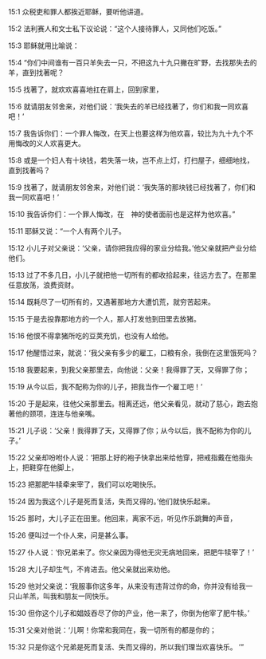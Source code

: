 <a id="1"></a>15:1  众税吏和罪人都挨近耶稣，要听他讲道。  

<a id="2"></a>15:2  法利赛人和文士私下议论说：“这个人接待罪人，又同他们吃饭。”  

<a id="3"></a>15:3  耶稣就用比喻说：  

<a id="4"></a>15:4  “你们中间谁有一百只羊失去一只，不把这九十九只撇在旷野，去找那失去的羊，直到找著呢？  

<a id="5"></a>15:5  找著了，就欢欢喜喜地扛在肩上，回到家里，  

<a id="6"></a>15:6  就请朋友邻舍来，对他们说：‘我失去的羊已经找著了，你们和我一同欢喜吧！’  

<a id="7"></a>15:7  我告诉你们：一个罪人悔改，在天上也要这样为他欢喜，较比为九十九个不用悔改的义人欢喜更大。  

<a id="8"></a>15:8  或是一个妇人有十块钱，若失落一块，岂不点上灯，打扫屋子，细细地找，直到找著吗？  

<a id="9"></a>15:9  找著了，就请朋友邻舍来，对他们说：‘我失落的那块钱已经找著了，你们和我一同欢喜吧！’  

<a id="10"></a>15:10  我告诉你们：一个罪人悔改，在　神的使者面前也是这样为他欢喜。”  

<a id="11"></a>15:11  耶稣又说：“一个人有两个儿子。  

<a id="12"></a>15:12  小儿子对父亲说：‘父亲，请你把我应得的家业分给我。’他父亲就把产业分给他们。  

<a id="13"></a>15:13  过了不多几日，小儿子就把他一切所有的都收拾起来，往远方去了。在那里任意放荡，浪费资财。  

<a id="14"></a>15:14  既耗尽了一切所有的，又遇著那地方大遭饥荒，就穷苦起来。  

<a id="15"></a>15:15  于是去投靠那地方的一个人，那人打发他到田里去放猪。  

<a id="16"></a>15:16  他恨不得拿猪所吃的豆荚充饥，也没有人给他。  

<a id="17"></a>15:17  他醒悟过来，就说：‘我父亲有多少的雇工，口粮有余，我倒在这里饿死吗？  

<a id="18"></a>15:18  我要起来，到我父亲那里去，向他说：父亲！我得罪了天，又得罪了你；  

<a id="19"></a>15:19  从今以后，我不配称为你的儿子，把我当作一个雇工吧！’  

<a id="20"></a>15:20  于是起来，往他父亲那里去。相离还远，他父亲看见，就动了慈心，跑去抱著他的颈项，连连与他亲嘴。  

<a id="21"></a>15:21  儿子说：‘父亲！我得罪了天，又得罪了你；从今以后，我不配称为你的儿子。’  

<a id="22"></a>15:22  父亲却吩咐仆人说：‘把那上好的袍子快拿出来给他穿，把戒指戴在他指头上，把鞋穿在他脚上，  

<a id="23"></a>15:23  把那肥牛犊牵来宰了，我们可以吃喝快乐。  

<a id="24"></a>15:24  因为我这个儿子是死而复活，失而又得的。’他们就快乐起来。  

<a id="25"></a>15:25  那时，大儿子正在田里。他回来，离家不远，听见作乐跳舞的声音，  

<a id="26"></a>15:26  便叫过一个仆人来，问是甚么事。  

<a id="27"></a>15:27  仆人说：‘你兄弟来了。你父亲因为得他无灾无病地回来，把肥牛犊宰了！’  

<a id="28"></a>15:28  大儿子却生气，不肯进去。他父亲就出来劝他。  

<a id="29"></a>15:29  他对父亲说：‘我服事你这多年，从来没有违背过你的命，你并没有给我一只山羊羔，叫我和朋友一同快乐。  

<a id="30"></a>15:30  但你这个儿子和娼妓吞尽了你的产业，他一来了，你倒为他宰了肥牛犊。’  

<a id="31"></a>15:31  父亲对他说：‘儿啊！你常和我同在，我一切所有的都是你的；  

<a id="32"></a>15:32  只是你这个兄弟是死而复活、失而又得的，所以我们理当欢喜快乐。 ’”  
